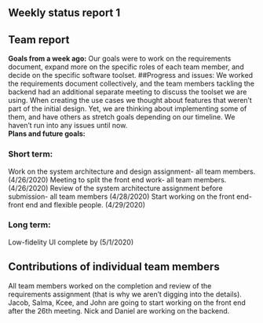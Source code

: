 ## Weekly status report 1

## Team report   
**Goals from a week ago:**
Our goals were to work on the requirements document, expand more on the specific roles of each team member, and decide on the specific software toolset.
##Progress and issues:
We worked the requirements document collectively, and the team members tackling the backend had an additional separate meeting to discuss the toolset we are using. When creating the use cases we thought about features that weren’t part of the initial design. Yet, we are thinking about implementing some of them, and have others as stretch goals depending on our timeline. We haven’t run into any issues until now.   
**Plans and future goals:**
### Short term:  
Work on the system architecture and design assignment- all team members. (4/26/2020)
Meeting to split the front end work- all team members. (4/26/2020)
Review of the system architecture assignment before submission- all team members (4/28/2020)
Start working on the front end- front end and flexible people. (4/29/2020)
### Long term:
Low-fidelity UI complete by (5/1/2020)  

## Contributions of individual team members
All team members worked on the completion and review of the requirements assignment (that is why we aren’t digging into the details). 
Jacob, Salma, Kcee, and John are going to start working on the front end after the 26th meeting.
Nick and Daniel are working on the backend.
